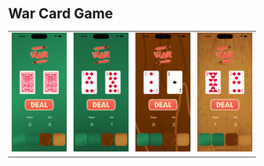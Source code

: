 # War Card Game

|                            |                            |                            |                            |
| -------------------------- | -------------------------- | -------------------------- | -------------------------- |
| ![](./Screenshots/bg1.png) | ![](./Screenshots/bg2.png) | ![](./Screenshots/bg3.png) | ![](./Screenshots/bg4.png) |
|                            |                            |                            |                            |
